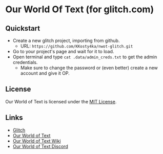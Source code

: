 # Our World Of Text (for glitch.com)

## Quickstart
* Create a new glitch project, importing from github.
    * URL: `https://github.com/KKosty4ka/nwot-glitch.git`
* Go to your project's page and wait for it to load.
* Open terminal and type `cat .data/admin_creds.txt` to get the admin credentials.
    * Make sure to change the password or (even better) create a new account and give it OP.

## License
Our World of Text is licensed under the [MIT License](https://github.com/system2k/nodeworldoftext/blob/master/LICENSE).

## Links
* [Glitch](https://glitch.com)
* [Our World of Text](https://ourworldoftext.com)
* [Our World of Text Wiki](https://wiki.ourworldoftext.com)
* [Our World of Text Discord](https://discord.gg/9buMtUt)